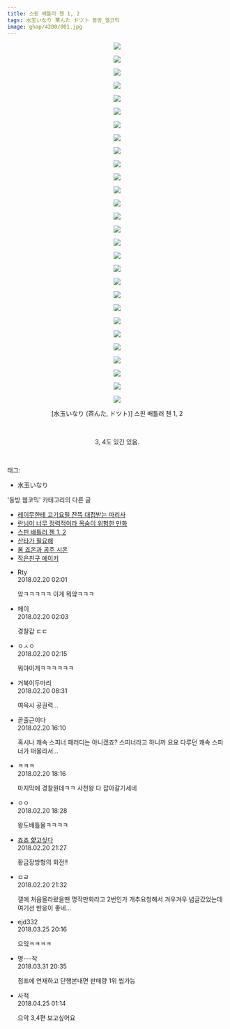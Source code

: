 ```yaml
---
title: 스핀 배틀러 첸 1, 2
tags: 水玉いなり 茶んた ドツト 동방_웹코믹
image: ghap/4200/001.jpg
---
```

<div class="article">
<p style="text-align: center; clear: none; float: none;"><img src="{{ site.nasurl }}/ghap/4200/001.jpg"/></p>
<p style="text-align: center; clear: none; float: none;"><img src="{{ site.nasurl }}/ghap/4200/002.jpg"/></p>
<p style="text-align: center; clear: none; float: none;"><img src="{{ site.nasurl }}/ghap/4200/003.jpg"/></p>
<p style="text-align: center; clear: none; float: none;"><img src="{{ site.nasurl }}/ghap/4200/004.jpg"/></p>
<p style="text-align: center; clear: none; float: none;"><img src="{{ site.nasurl }}/ghap/4200/005.jpg"/></p>
<p style="text-align: center; clear: none; float: none;"><img src="{{ site.nasurl }}/ghap/4200/006.jpg"/></p>
<p style="text-align: center; clear: none; float: none;"><img src="{{ site.nasurl }}/ghap/4200/007.jpg"/></p>
<p style="text-align: center; clear: none; float: none;"><img src="{{ site.nasurl }}/ghap/4200/008.jpg"/></p>
<p style="text-align: center; clear: none; float: none;"><img src="{{ site.nasurl }}/ghap/4200/009.jpg"/></p>
<p style="text-align: center; clear: none; float: none;"><img src="{{ site.nasurl }}/ghap/4200/010.jpg"/></p>
<p style="text-align: center; clear: none; float: none;"><img src="{{ site.nasurl }}/ghap/4200/011.jpg"/></p>
<p style="text-align: center; clear: none; float: none;"><img src="{{ site.nasurl }}/ghap/4200/012.jpg"/></p>
<p style="text-align: center; clear: none; float: none;"><img src="{{ site.nasurl }}/ghap/4200/013.jpg"/></p>
<p style="text-align: center; clear: none; float: none;"><img src="{{ site.nasurl }}/ghap/4200/014.jpg"/></p>
<p style="text-align: center; clear: none; float: none;"><img src="{{ site.nasurl }}/ghap/4200/015.jpg"/></p>
<p style="text-align: center; clear: none; float: none;"><img src="{{ site.nasurl }}/ghap/4200/016.jpg"/></p>
<p style="text-align: center; clear: none; float: none;"><img src="{{ site.nasurl }}/ghap/4200/017.jpg"/></p>
<p style="text-align: center; clear: none; float: none;"><img src="{{ site.nasurl }}/ghap/4200/018.jpg"/></p>
<p style="text-align: center; clear: none; float: none;"><img src="{{ site.nasurl }}/ghap/4200/019.jpg"/></p>
<p style="text-align: center; clear: none; float: none;"><img src="{{ site.nasurl }}/ghap/4200/020.jpg"/></p>
<p style="text-align: center; clear: none; float: none;"><img src="{{ site.nasurl }}/ghap/4200/021.jpg"/></p>
<p style="text-align: center; clear: none; float: none;"><img src="{{ site.nasurl }}/ghap/4200/022.jpg"/></p>
<p style="text-align: center; clear: none; float: none;"><img src="{{ site.nasurl }}/ghap/4200/023.jpg"/></p>
<p style="text-align: center; clear: none; float: none;"><img src="{{ site.nasurl }}/ghap/4200/024.jpg"/></p>
<p style="text-align: center; clear: none; float: none;"><img src="{{ site.nasurl }}/ghap/4200/025.jpg"/></p>
<p style="text-align: center; clear: none; float: none;"><img src="{{ site.nasurl }}/ghap/4200/026.jpg"/></p>
<p style="text-align: center; clear: none; float: none;"><img src="{{ site.nasurl }}/ghap/4200/027.jpg"/></p>
<p style="text-align: center; clear: none; float: none;"><img src="{{ site.nasurl }}/ghap/4200/028.jpg"/></p>
<p style="text-align: center; clear: none; float: none;">[水玉いなり (茶んた, ドツト)] 스핀 배틀러 첸 1, 2</p>
<p style="text-align: center; clear: none; float: none;"><br/></p>
<p style="text-align: center; clear: none; float: none;">3, 4도 있긴 있음.</p>
<p><br/></p>
</div><div class="tagTrail">
<p>태그: </p>
<ul>
<li>水玉いなり</li>
</ul>
</div><div class="another">
<p>'동방 웹코믹' 카테고리의 다른 글</p>
<ul>
<li><a href="/2018-02-27-ghap_4207">레이무한테 고기요릴 잔뜩 대접받는 마리사</a></li>
<li><a href="/2018-02-27-ghap_4206">란님이 너무 정력적이라 목숨이 위험한 만화</a></li>
<li><a href="/2018-02-20-ghap_4200">스핀 배틀러 첸 1, 2</a></li>
<li><a href="/2018-02-10-ghap_4184">산타가 필요해</a></li>
<li><a href="/2018-02-10-ghap_4183">봄 죠온과 공주 시온</a></li>
<li><a href="/2018-02-09-ghap_4180">작은친구 에이키</a></li>
</ul>
</div><div class="cb_module cb_fluid">
<div class="cb_wrt cb_profile">
<div class="comment">
<ul>
<li class="cb_thumb_off" id="comment15202901">
<div class="cb_comment_area">
<div class="cb_info_area">
<div class="cb_section">
<span class="cb_nick_name">Rty</span>
</div>
<div class="cb_section">
<span class="cb_date">2018.02.20 02:01 </span>
</div>
</div>
<div class="cb_dsc_comment">
<p class="cb_dsc">
											앜ㅋㅋㅋㅋㅋ 이게 뭐얔ㅋㅋㅋ
										</p>
</div>
</div></li>
<li class="cb_thumb_off" id="comment15202902">
<div class="cb_comment_area">
<div class="cb_info_area">
<div class="cb_section">
<span class="cb_nick_name">페이</span>
</div>
<div class="cb_section">
<span class="cb_date">2018.02.20 02:03 </span>
</div>
</div>
<div class="cb_dsc_comment">
<p class="cb_dsc">
											경찰갑 ㄷㄷ
										</p>
</div>
</div></li>
<li class="cb_thumb_off" id="comment15202904">
<div class="cb_comment_area">
<div class="cb_info_area">
<div class="cb_section">
<span class="cb_nick_name">ㅇㅅㅇ</span>
</div>
<div class="cb_section">
<span class="cb_date">2018.02.20 02:15 </span>
</div>
</div>
<div class="cb_dsc_comment">
<p class="cb_dsc">
											뭐야이게ㅋㅋㅋㅋㅋㅋ
										</p>
</div>
</div></li>
<li class="cb_thumb_off" id="comment15202951">
<div class="cb_comment_area">
<div class="cb_info_area">
<div class="cb_section">
<span class="cb_nick_name">거북이두마리</span>
</div>
<div class="cb_section">
<span class="cb_date">2018.02.20 08:31 </span>
</div>
</div>
<div class="cb_dsc_comment">
<p class="cb_dsc">
											여윽시 공권력...
										</p>
</div>
</div></li>
<li class="cb_thumb_off" id="comment15203142">
<div class="cb_comment_area">
<div class="cb_info_area">
<div class="cb_section">
<span class="cb_nick_name">곧출근이다</span>
</div>
<div class="cb_section">
<span class="cb_date">2018.02.20 16:10 </span>
</div>
</div>
<div class="cb_dsc_comment">
<p class="cb_dsc">
											혹시나 쾌속 스피너 패러디는 아니겠죠? 스피너라고 하니까 요요 다루던 쾌속 스피너가 떠올라서...
										</p>
</div>
</div></li>
<li class="cb_thumb_off" id="comment15203268">
<div class="cb_comment_area">
<div class="cb_info_area">
<div class="cb_section">
<span class="cb_nick_name">ㅋㅋㅋ</span>
</div>
<div class="cb_section">
<span class="cb_date">2018.02.20 18:16 </span>
</div>
</div>
<div class="cb_dsc_comment">
<p class="cb_dsc">
											마지막에 경찰뭔데ㅋㅋ 사천왕 다 잡아갈기세네
										</p>
</div>
</div></li>
<li class="cb_thumb_off" id="comment15203277">
<div class="cb_comment_area">
<div class="cb_info_area">
<div class="cb_section">
<span class="cb_nick_name">ㅇㅇ</span>
</div>
<div class="cb_section">
<span class="cb_date">2018.02.20 18:28 </span>
</div>
</div>
<div class="cb_dsc_comment">
<p class="cb_dsc">
											왕도배틀물ㅋㅋㅋㅋ
										</p>
</div>
</div></li>
<li class="cb_thumb_off" id="comment15203362">
<div class="cb_comment_area">
<div class="cb_info_area">
<div class="cb_section">
<span class="cb_nick_name"> <a href="http://aaa" onclick="return openLinkInNewWindow(this)">죠죠 햝고싶다</a></span>
</div>
<div class="cb_section">
<span class="cb_date">2018.02.20 21:27 </span>
</div>
</div>
<div class="cb_dsc_comment">
<p class="cb_dsc">
											황금장방형의 회전!!
										</p>
</div>
</div></li>
<li class="cb_thumb_off" id="comment15203364">
<div class="cb_comment_area">
<div class="cb_info_area">
<div class="cb_section">
<span class="cb_nick_name">ㅁㄹ</span>
</div>
<div class="cb_section">
<span class="cb_date">2018.02.20 21:32 </span>
</div>
</div>
<div class="cb_dsc_comment">
<p class="cb_dsc">
											갤에 처음올라왔을땐 명작만화라고 2번인가 개추요청해서 겨우겨우 념글갔었는데 여기선 반응이 좋네...
										</p>
</div>
</div></li>
<li class="cb_thumb_off" id="comment15227056">
<div class="cb_comment_area">
<div class="cb_info_area">
<div class="cb_section">
<span class="cb_nick_name">ejd332</span>
</div>
<div class="cb_section">
<span class="cb_date">2018.03.25 20:16 </span>
</div>
</div>
<div class="cb_dsc_comment">
<p class="cb_dsc">
											으잌ㅋㅋㅋㅋ
										</p>
</div>
</div></li>
<li class="cb_thumb_off" id="comment15231020">
<div class="cb_comment_area">
<div class="cb_info_area">
<div class="cb_section">
<span class="cb_nick_name">명---작</span>
</div>
<div class="cb_section">
<span class="cb_date">2018.03.31 20:35 </span>
</div>
</div>
<div class="cb_dsc_comment">
<p class="cb_dsc">
											점프에 연재하고 단행본내면 판매량 1위 씹가능
										</p>
</div>
</div></li>
<li class="cb_thumb_off" id="comment15244711">
<div class="cb_comment_area">
<div class="cb_info_area">
<div class="cb_section">
<span class="cb_nick_name">사적</span>
</div>
<div class="cb_section">
<span class="cb_date">2018.04.25 01:14 </span>
</div>
</div>
<div class="cb_dsc_comment">
<p class="cb_dsc">
											으악 3,4편 보고싶어요
										</p>
</div>
</div></li>
</ul>
</div>
</div><!-- commentList close -->
</div>